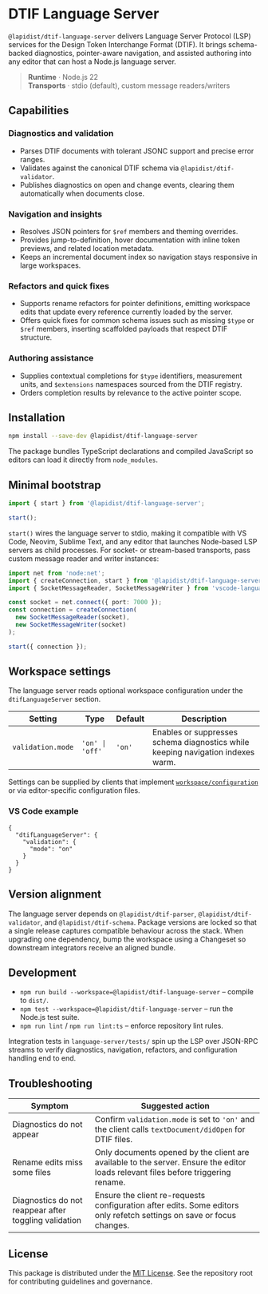 # DTIF Language Server

`@lapidist/dtif-language-server` delivers Language Server Protocol (LSP) services for the Design Token Interchange Format (DTIF). It brings schema-backed diagnostics, pointer-aware navigation, and assisted authoring into any editor that can host a Node.js language server.

> **Runtime** · Node.js 22<br>
> **Transports** · stdio (default), custom message readers/writers

## Capabilities

### Diagnostics and validation

- Parses DTIF documents with tolerant JSONC support and precise error ranges.
- Validates against the canonical DTIF schema via `@lapidist/dtif-validator`.
- Publishes diagnostics on open and change events, clearing them automatically when documents close.

### Navigation and insights

- Resolves JSON pointers for `$ref` members and theming overrides.
- Provides jump-to-definition, hover documentation with inline token previews, and related location metadata.
- Keeps an incremental document index so navigation stays responsive in large workspaces.

### Refactors and quick fixes

- Supports rename refactors for pointer definitions, emitting workspace edits that update every reference currently loaded by the server.
- Offers quick fixes for common schema issues such as missing `$type` or `$ref` members, inserting scaffolded payloads that respect DTIF structure.

### Authoring assistance

- Supplies contextual completions for `$type` identifiers, measurement units, and `$extensions` namespaces sourced from the DTIF registry.
- Orders completion results by relevance to the active pointer scope.

## Installation

```bash
npm install --save-dev @lapidist/dtif-language-server
```

The package bundles TypeScript declarations and compiled JavaScript so editors can load it directly from `node_modules`.

## Minimal bootstrap

```ts
import { start } from '@lapidist/dtif-language-server';

start();
```

`start()` wires the language server to stdio, making it compatible with VS Code, Neovim, Sublime Text, and any editor that launches Node-based LSP servers as child processes. For socket- or stream-based transports, pass custom message reader and writer instances:

```ts
import net from 'node:net';
import { createConnection, start } from '@lapidist/dtif-language-server';
import { SocketMessageReader, SocketMessageWriter } from 'vscode-languageserver/node';

const socket = net.connect({ port: 7000 });
const connection = createConnection(
  new SocketMessageReader(socket),
  new SocketMessageWriter(socket)
);

start({ connection });
```

## Workspace settings

The language server reads optional workspace configuration under the `dtifLanguageServer` section.

| Setting           | Type            | Default | Description                                                                     |
| ----------------- | --------------- | ------- | ------------------------------------------------------------------------------- |
| `validation.mode` | `'on' \| 'off'` | `'on'`  | Enables or suppresses schema diagnostics while keeping navigation indexes warm. |

Settings can be supplied by clients that implement [`workspace/configuration`](https://microsoft.github.io/language-server-protocol/specifications/specification-current/#workspace_configuration) or via editor-specific configuration files.

### VS Code example

```jsonc
{
  "dtifLanguageServer": {
    "validation": {
      "mode": "on"
    }
  }
}
```

## Version alignment

The language server depends on `@lapidist/dtif-parser`, `@lapidist/dtif-validator`, and `@lapidist/dtif-schema`. Package versions are locked so that a single release captures compatible behaviour across the stack. When upgrading one dependency, bump the workspace using a Changeset so downstream integrators receive an aligned bundle.

## Development

- `npm run build --workspace=@lapidist/dtif-language-server` – compile to `dist/`.
- `npm test --workspace=@lapidist/dtif-language-server` – run the Node.js test suite.
- `npm run lint` / `npm run lint:ts` – enforce repository lint rules.

Integration tests in `language-server/tests/` spin up the LSP over JSON-RPC streams to verify diagnostics, navigation, refactors, and configuration handling end to end.

## Troubleshooting

| Symptom                                               | Suggested action                                                                                                                  |
| ----------------------------------------------------- | --------------------------------------------------------------------------------------------------------------------------------- |
| Diagnostics do not appear                             | Confirm `validation.mode` is set to `'on'` and the client calls `textDocument/didOpen` for DTIF files.                            |
| Rename edits miss some files                          | Only documents opened by the client are available to the server. Ensure the editor loads relevant files before triggering rename. |
| Diagnostics do not reappear after toggling validation | Ensure the client re-requests configuration after edits. Some editors only refetch settings on save or focus changes.             |

## License

This package is distributed under the [MIT License](../LICENSE). See the repository root for contributing guidelines and governance.
